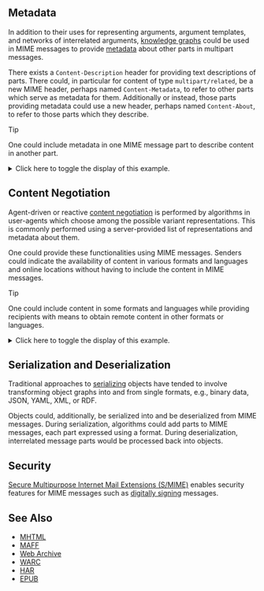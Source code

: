 ## Metadata

In addition to their uses for representing arguments, argument templates, and networks of interrelated arguments, [knowledge graphs](https://en.wikipedia.org/wiki/Knowledge_graph) could be used in MIME messages to provide [metadata](https://en.wikipedia.org/wiki/Metadata) about other parts in multipart messages.

There exists a `Content-Description` header for providing text descriptions of parts. There could, in particular for content of type `multipart/related`, be a new MIME header, perhaps named `Content-Metadata`, to refer to other parts which serve as metadata for them. Additionally or instead, those parts providing metadata could use a new header, perhaps named `Content-About`, to refer to those parts which they describe.

> [!TIP]
> One could include metadata in one MIME message part to describe content in another part.
> 
> <details>
> <summary>Click here to toggle the display of this example.</summary>
> <br>
> 
> ```email
> Mime-Version: 1.0
> Content-Type: multipart/related; boundary="boundary-example"
> 
> --boundary-example
> 
> Content-Type: text/turtle
> Content-About: <part1>
> 
> @prefix dc: <http://purl.org/dc/terms/> .
> @prefix foaf: <http://xmlns.com/foaf/0.1/> .
> 
> <cid:part1> dc:created "2025-06-29 20:00:00.000" ;
>     dc:creator [ a foaf:Person ;
>             foaf:name "Bob Smith" ] .
> 
> --boundary-example
> 
> Content-ID: <part1>
> Content-Type: text/plain
> Content-Language: en
> 
> Climate change is caused by human activities. Therefore, we should reduce carbon emissions.
> 
> --boundary-example--
> ```
> </details>

## Content Negotiation

Agent-driven or reactive [content negotiation](https://en.wikipedia.org/wiki/Content_negotiation) is performed by algorithms in user-agents which choose among the possible variant representations. This is commonly performed using a server-provided list of representations and metadata about them.

One could provide these functionalities using MIME messages. Senders could indicate the availability of content in various formats and languages and online locations without having to include the content in MIME messages.

> [!TIP]
> One could include content in some formats and languages while providing recipients with means to obtain remote content in other formats or languages.
> 
> <details>
> <summary>Click here to toggle the display of this example.</summary>
> <br>
> 
> ```email
> Mime-Version: 1.0
> Message-Id: 12345678
> Content-Type: multipart/alternative; boundary="boundary-example"
> 
> --boundary-example
> 
> Content-Type: text/plain
> Content-Language: en
> 
> Climate change is caused by human activities. Therefore, we should reduce carbon emissions.
> 
> --boundary-example
> 
> Content-Type: text/plain
> Content-Language: fr
> 
> Le changement climatique est causé par les activités humaines. Nous devons donc réduire les émissions de carbone.
> 
> --boundary-example
> 
> Content-Type: text/plain
> Content-Language: de
> Content-Disposition: remote
> Content-Alias: https://service.org/translate.php?mid=12345678&lang=de
> 
> --boundary-example
> 
> Content-Type: text/plain
> Content-Language: es
> Content-Disposition: remote
> Content-Alias: https://service.org/translate.php?mid=12345678&lang=es
> 
> --boundary-example--
> ```
> </details>

## Serialization and Deserialization

Traditional approaches to [serializing](https://en.wikipedia.org/wiki/Serialization) objects have tended to involve transforming object graphs into and from single formats, e.g., binary data, JSON, YAML, XML, or RDF.

Objects could, additionally, be serialized into and be deserialized from MIME messages. During serialization, algorithms could add parts to MIME messages, each part expressed using a format. During deserialization, interrelated message parts would be processed back into objects.

## Security

[Secure Multipurpose Internet Mail Extensions (S/MIME)](https://en.wikipedia.org/wiki/S/MIME) enables security features for MIME messages such as [digitally signing](https://en.wikipedia.org/wiki/Digital_signature) messages.

## See Also

* [MHTML](https://en.wikipedia.org/wiki/MHTML)
* [MAFF](https://en.wikipedia.org/wiki/Mozilla_Archive_Format)
* [Web Archive](https://en.wikipedia.org/wiki/Web_Archive_(file_format))
* [WARC](https://en.wikipedia.org/wiki/WARC_(file_format))
* [HAR](https://en.wikipedia.org/wiki/HAR_(file_format))
* [EPUB](https://en.wikipedia.org/wiki/EPUB)

